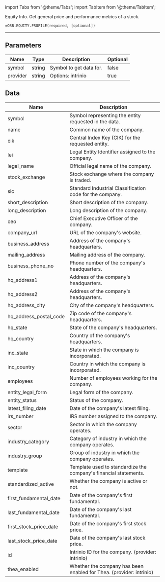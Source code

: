<!-- markdownlint-disable MD012 MD031 MD033 -->

import Tabs from '@theme/Tabs';
import TabItem from '@theme/TabItem';

Equity Info. Get general price and performance metrics of a stock.

```excel wordwrap
=OBB.EQUITY.PROFILE(required, [optional])
```

---

## Parameters

| Name | Type | Description | Optional |
| ---- | ---- | ----------- | -------- |
| symbol | string | Symbol to get data for. | false |
| provider | string | Options: intrinio | true |

## Data

| Name | Description |
| ---- | ----------- |
| symbol | Symbol representing the entity requested in the data.  |
| name | Common name of the company.  |
| cik | Central Index Key (CIK) for the requested entity.  |
| lei | Legal Entity Identifier assigned to the company.  |
| legal_name | Official legal name of the company.  |
| stock_exchange | Stock exchange where the company is traded.  |
| sic | Standard Industrial Classification code for the company.  |
| short_description | Short description of the company.  |
| long_description | Long description of the company.  |
| ceo | Chief Executive Officer of the company.  |
| company_url | URL of the company's website.  |
| business_address | Address of the company's headquarters.  |
| mailing_address | Mailing address of the company.  |
| business_phone_no | Phone number of the company's headquarters.  |
| hq_address1 | Address of the company's headquarters.  |
| hq_address2 | Address of the company's headquarters.  |
| hq_address_city | City of the company's headquarters.  |
| hq_address_postal_code | Zip code of the company's headquarters.  |
| hq_state | State of the company's headquarters.  |
| hq_country | Country of the company's headquarters.  |
| inc_state | State in which the company is incorporated.  |
| inc_country | Country in which the company is incorporated.  |
| employees | Number of employees working for the company.  |
| entity_legal_form | Legal form of the company.  |
| entity_status | Status of the company.  |
| latest_filing_date | Date of the company's latest filing.  |
| irs_number | IRS number assigned to the company.  |
| sector | Sector in which the company operates.  |
| industry_category | Category of industry in which the company operates.  |
| industry_group | Group of industry in which the company operates.  |
| template | Template used to standardize the company's financial statements.  |
| standardized_active | Whether the company is active or not.  |
| first_fundamental_date | Date of the company's first fundamental.  |
| last_fundamental_date | Date of the company's last fundamental.  |
| first_stock_price_date | Date of the company's first stock price.  |
| last_stock_price_date | Date of the company's last stock price.  |
| id | Intrinio ID for the company. (provider: intrinio) |
| thea_enabled | Whether the company has been enabled for Thea. (provider: intrinio) |
